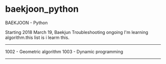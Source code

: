 # baekjoon_python
BAEKJOON - Python

Starting 2018 March 19, Baekjun Troubleshooting ongoing
I'm learning algorithm.this list is i learm this.


********************************

1002 - Geometric algorithm
1003 - Dynamic programming

********************************
